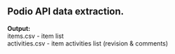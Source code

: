 <h2>Podio API data extraction.</h2>

<b>Output:</b><br>
items.csv - item list<br>
activities.csv - item activities list (revision & comments)